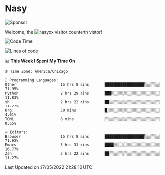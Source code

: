 # Nasy

<!--
<p align="center">
<img height="200" src="https://github-readme-stats.vercel.app/api?username=nasyxx&count_private=true&show_icons=true&theme=dracula&include_all_commits=true"/>
<img height="200" src="https://github-readme-stats.vercel.app/api/top-langs/?username=nasyxx&theme=dracula&hide=html,jupyter+notebook&count_private=true&show_icons=true"/>
</p>

  
----------------
-->

![Sponsor](https://img.shields.io/static/v1.svg?label=Sponsor&message=%E2%9D%A4&logo=GitHub&style=flat&color=pink)
 
Welcome, the ![nasyxx visitor counter](https://count.getloli.com/get/@nasyxx?theme=rule34)th vistor!
 
<!--START_SECTION:waka-->
![Code Time](http://img.shields.io/badge/Code%20Time-2%2C422%20hrs%2051%20mins-blue)

![Lines of code](https://img.shields.io/badge/From%20Hello%20World%20I%27ve%20Written-5%20Million%20lines%20of%20code-blue)

📊 **This Week I Spent My Time On** 

```text
⌚︎ Time Zone: America/Chicago

💬 Programming Languages: 
Other                    15 hrs 8 mins       ██████████████████░░░░░░░   71.95% 
Python                   2 hrs 29 mins       ███░░░░░░░░░░░░░░░░░░░░░░   11.83% 
sh                       2 hrs 22 mins       ██░░░░░░░░░░░░░░░░░░░░░░░   11.27% 
Org                      50 mins             █░░░░░░░░░░░░░░░░░░░░░░░░   4.01% 
TOML                     8 mins              ░░░░░░░░░░░░░░░░░░░░░░░░░   0.65%

🔥 Editors: 
Browser                  15 hrs 8 mins       ██████████████████░░░░░░░   71.95% 
Emacs                    3 hrs 31 mins       ████░░░░░░░░░░░░░░░░░░░░░   16.77% 
Zsh                      2 hrs 22 mins       ██░░░░░░░░░░░░░░░░░░░░░░░   11.27%

```


 Last Updated on 27/05/2022 21:28:10 UTC
<!--END_SECTION:waka-->

<!-- ![visitors](https://visitor-badge.laobi.icu/badge?page_id=nasyxx.nasyxx) -->

